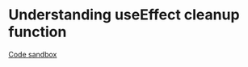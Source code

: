 # Understanding useEffect cleanup function 


[Code sandbox](https://codesandbox.io/s/use-effect-cleanup-en-xtdoc3?file=/src/App.js)